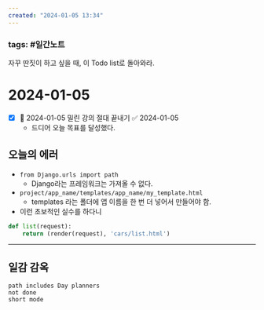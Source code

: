 ```yaml
---
created: "2024-01-05 13:34"
---
```


### tags: #일간노트
  
자꾸 딴짓이 하고 싶을 때, 이 Todo list로 돌아와라.
# 2024-01-05  
- [x] 📅 2024-01-05 밀린 강의 절대 끝내기 ✅ 2024-01-05
	- 드디어 오늘 목표를 달성했다.

## **오늘의 에러**
- `from Django.urls import path`
	- Django라는 프레임워크는 가져올 수 없다.
- `project/app_name/templates/app_name/my_template.html`
	- templates 라는 폴더에 앱 이름을 한 번 더 넣어서 만들어야 함.
- 이런 초보적인 실수를 하다니
```python
def list(request):
	return (render(request), 'cars/list.html')
```
---  
## 일감 감옥  
```tasks  
path includes Day planners
not done  
short mode  
```